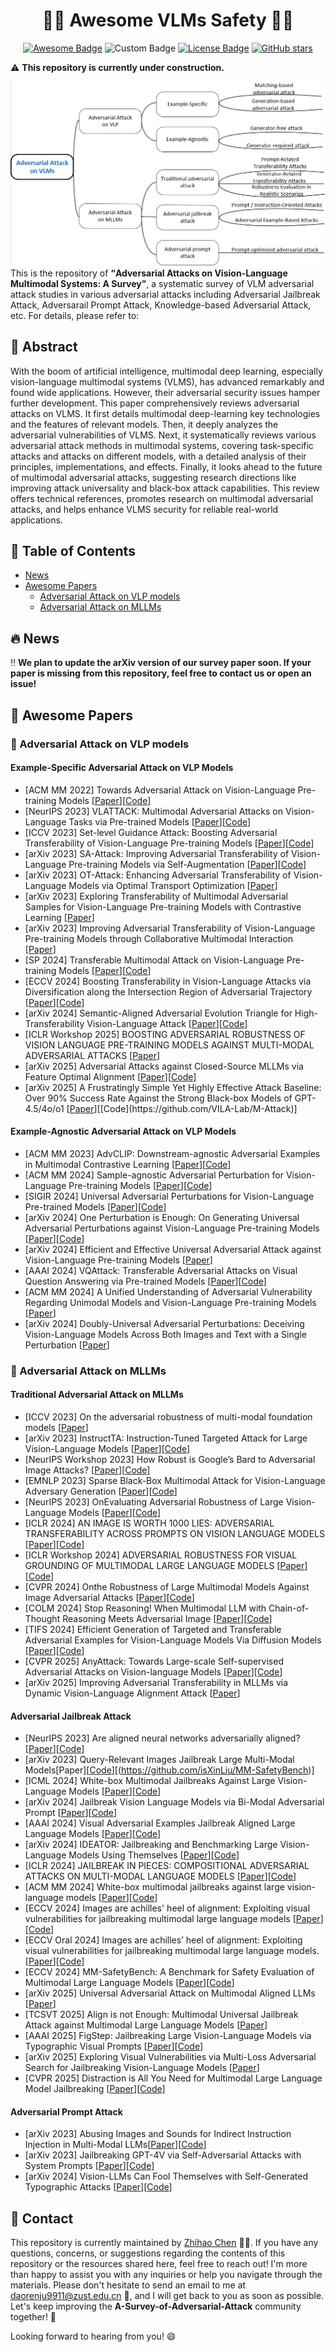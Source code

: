 <h1 align="center">🤗🤗 Awesome VLMs Safety 🤗🤗</h1>

<p align="center">
    <a href="https://awesome.re"><img src="https://awesome.re/badge.svg" alt="Awesome Badge"></a>
    <img src="https://badges.toozhao.com/badges/01JM4JCV43N3ARA3BC25QSBH0S/blue.svg" alt="Custom Badge" />
    <a href="https://creativecommons.org/licenses/by-nc/4.0/"><img src="https://img.shields.io/badge/License-CC_BY--NC_4.0-lightgrey.svg" alt="License Badge"></a>
    <a href="https://github.com/XuankunRong/Awesome-LVLM-Safety"><img src="https://img.shields.io/github/stars/XuankunRong/Awesome-LVLM-Safety?style=social" alt="GitHub stars"></a>
</p>

⚠️ **This repository is currently under construction.**

![awesome](https://github.com/chilljudaoren/A-Survey-of-Adversarial-Attack/blob/main/images/overview.png)
This is the repository of <b><q>Adversarial Attacks on Vision-Language Multimodal Systems: A Survey</q></b>, a systematic survey of VLM adversarial attack studies in various adversarial attacks including Adversarial Jailbreak Attack, Adversarail Prompt Attack, Knowledge-based Adversarial Attack, etc. For details, please refer to:

<h2> 🙌 Abstract </h2>

With the boom of artificial intelligence, multimodal deep learning, especially vision-language multimodal systems (VLMS), has advanced remarkably and found wide applications. However, their adversarial security issues hamper further development. This paper comprehensively reviews adversarial attacks on VLMS. It first details multimodal deep-learning key technologies and the features of relevant models. Then, it deeply analyzes the adversarial vulnerabilities of VLMS. Next, it systematically reviews various adversarial attack methods in multimodal systems, covering task-specific attacks and attacks on different models, with a detailed analysis of their principles, implementations, and effects. Finally, it looks ahead to the future of multimodal adversarial attacks, suggesting research directions like improving attack universality and black-box attack capabilities. This review offers technical references, promotes research on multimodal adversarial attacks, and helps enhance VLMS security for reliable real-world applications.    

<h2> 📜 Table of Contents </h2>

- [News](#News)
- [Awesome Papers](#awesome-papers)
  - [Adversarial Attack on VLP models](#VLP)
  - [Adversarial Attack on MLLMs](#MLLM)

<h2 id="News"> 🔥 News </h2>

‼️ **We plan to update the arXiv version of our survey paper soon. If your paper is missing from this repository, feel free to contact us or open an issue!**

<h2 id="awesome-papers"> 👀 Awesome Papers </h2>

<h3 id="VLP"> 👑 Adversarial Attack on VLP models </h3>

#### Example-Specific Adversarial Attack on VLP Models
* [ACM MM 2022] Towards Adversarial Attack on Vision-Language Pre-training
 Models [[Paper](https://arxiv.org/pdf/2206.09391)][[Code](https://github.com/adversarial-for-goodness/Co-Attack)]
* [NeurIPS 2023] VLATTACK: Multimodal Adversarial Attacks on
 Vision-Language Tasks via Pre-trained Models [[Paper](https://arxiv.org/pdf/2310.04655)][[Code](https://github.com/ericyinyzy/VLAttack)]
* [ICCV 2023] Set-level Guidance Attack: Boosting Adversarial Transferability of
 Vision-Language Pre-training Models [[Paper](https://arxiv.org/pdf/2307.14061)][[Code](https://github.com/Zoky-2020/SGA)]
* [arXiv 2023] SA-Attack: Improving Adversarial Transferability of Vision-Language Pre-training Models via Self-Augmentation [[Paper](https://arxiv.org/pdf/2312.04913)][[Code](https://github.com/NY1024/Foundation-Model-Paper-Notes/blob/master/vlm-attack/sa-attack-improving-adversarial-transferability-of-vision-language-pretraining-models-via-self-au.md)]
* [arXiv 2023] OT-Attack: Enhancing Adversarial Transferability of Vision-Language Models via Optimal Transport Optimization [[Paper](https://arxiv.org/pdf/2312.04403)]
* [arXiv 2023] Exploring Transferability of Multimodal Adversarial Samples for Vision-Language Pre-training Models with Contrastive Learning [[Paper](https://arxiv.org/pdf/2308.12636)]
* [arXiv 2023] Improving Adversarial Transferability of Vision-Language Pre-training Models through Collaborative Multimodal Interaction [[Paper](https://arxiv.org/pdf/2403.10883)]
* [SP 2024] Transferable Multimodal Attack on Vision-Language Pre-training Models [[Paper](https://ieeexplore.ieee.org/abstract/document/10646738)][[Code](https://github.com/whdii/TMM)]
* [ECCV 2024] Boosting Transferability in Vision-Language Attacks via Diversification along the Intersection Region of Adversarial Trajectory [[Paper](https://arxiv.org/pdf/2403.12445)][[Code](https://github.com/SensenGao/VLPTransferAttack)]
* [arXiv 2024] Semantic-Aligned Adversarial Evolution Triangle for High-Transferability Vision-Language Attack [[Paper](https://arxiv.org/pdf/2411.02669)][[Code](https://github.com/jiaxiaojunQAQ/SA-AET)]
* [ICLR Workshop 2025] BOOSTING ADVERSARIAL ROBUSTNESS OF VISION LANGUAGE PRE-TRAINING MODELS AGAINST MULTI-MODAL ADVERSARIAL ATTACKS [[Paper](https://openreview.net/pdf?id=9obhyu9csa)]
* [arXiv 2025] Adversarial Attacks against Closed-Source MLLMs via Feature Optimal Alignment [[Paper](https://arxiv.org/pdf/2505.21494)][[Code](https://github.com/jiaxiaojunQAQ/FOA-Attack)]
* [arXiv 2025] A Frustratingly Simple Yet Highly Effective Attack Baseline: Over 90% Success Rate Against the Strong Black-box Models of GPT-4.5/4o/o1 [[Paper](https://arxiv.org/pdf/2503.10635?)][[Code](https://github.com/VILA-Lab/M-Attack)]

#### Example-Agnostic Adversarial Attack on VLP Models
* [ACM MM 2023] AdvCLIP: Downstream-agnostic Adversarial Examples in
 Multimodal Contrastive Learning [[Paper](https://arxiv.org/pdf/2308.07026)][[Code](https://github.com/CGCL-codes/AdvCLIP)]
* [ACM MM 2024] Sample-agnostic Adversarial Perturbation for Vision-Language Pre-training Models [[Paper](https://arxiv.org/pdf/2408.02980)][[Code](https://github.com/LibertazZ/MUAP)]
* [SIGIR 2024] Universal Adversarial Perturbations for Vision-Language Pre-trained Models [[Paper](https://arxiv.org/pdf/2405.05524)][[Code](https://github.com/sduzpf/UAP_VLP)]
* [arXiv 2024] One Perturbation is Enough: On Generating Universal Adversarial Perturbations against Vision-Language Pre-training Models [[Paper](https://arxiv.org/pdf/2406.05491)][[Code](https://github.com/ffhibnese/CPGC_VLP_Universal_Attacks)]
* [arXiv 2024] Efficient and Effective Universal Adversarial Attack against Vision-Language Pre-training Models [[Paper](https://arxiv.org/pdf/2410.11639)]
* [AAAI 2024] VQAttack: Transferable Adversarial Attacks on Visual Question Answering via Pre-trained Models [[Paper](https://arxiv.org/pdf/2402.11083)][[Code](https://github.com/ericyinyzy/VQAttack)]
* [ACM MM 2024] A Unified Understanding of Adversarial Vulnerability Regarding Unimodal Models and Vision-Language Pre-training Models [[Paper](https://arxiv.org/pdf/2407.17797)]
* [arXiv 2024] Doubly-Universal Adversarial Perturbations: Deceiving Vision-Language Models Across Both Images and Text with a Single Perturbation [[Paper](https://arxiv.org/pdf/2412.08108)]

<h3 id="MLLM"> 👑 Adversarial Attack on MLLMs </h3>

#### Traditional Adversarial Attack on MLLMs
* [ICCV 2023] On the adversarial robustness of multi-modal foundation models [[Paper](https://openaccess.thecvf.com/content/ICCV2023W/AROW/papers/Schlarmann_On_the_Adversarial_Robustness_of_Multi-Modal_Foundation_Models_ICCVW_2023_paper.pdf)]
* [arXiv 2023] InstructTA: Instruction-Tuned Targeted Attack for Large Vision-Language Models [[Paper](https://arxiv.org/pdf/2312.01886)][[Code](https://github.com/xunguangwang/InstructTA)]
* [NeurIPS Workshop 2023] How Robust is Google’s Bard to Adversarial Image Attacks? [[Paper](https://arxiv.org/pdf/2309.11751)][[Code](https://github.com/thu-ml/Attack-Bard)]
* [EMNLP 2023] Sparse Black-Box Multimodal Attack for Vision-Language Adversary Generation [[Paper](https://aclanthology.org/2023.findings-emnlp.384.pdf)][[Code](https://github.com/JHL-HUST/SparseMA)]
* [NeurIPS 2023] OnEvaluating Adversarial Robustness of Large Vision-Language Models [[Paper](https://proceedings.neurips.cc/paper_files/paper/2023/file/a97b58c4f7551053b0512f92244b0810-Paper-Conference.pdf)][[Code](https://github.com/rain305f/AttackVLM_base)]
* [ICLR 2024] AN IMAGE IS WORTH 1000 LIES: ADVERSARIAL TRANSFERABILITY ACROSS PROMPTS ON VISION LANGUAGE MODELS [[Paper](https://arxiv.org/pdf/2403.09766)][[Code](https://github.com/Haochen-Luo/CroPA)]
* [ICLR Workshop 2024]  ADVERSARIAL ROBUSTNESS FOR VISUAL GROUNDING OF MULTIMODAL LARGE LANGUAGE MODELS [[Paper](https://arxiv.org/pdf/2405.09981)][[Code](https://github.com/KuofengGao/MLLM-Grounding-Robustness)]
* [CVPR 2024] Onthe Robustness of Large Multimodal Models Against Image Adversarial Attacks [[Paper](https://openaccess.thecvf.com/content/CVPR2024/papers/Cui_On_the_Robustness_of_Large_Multimodal_Models_Against_Image_Adversarial_CVPR_2024_paper.pdf)][[Code](https://github.com/NY1024/Foundation-Model-Paper-Notes/blob/master/vlm-attack/on-the-robustness-of-large-multimodal-models-against-image-adversarial-attacks.md)]
* [COLM 2024] Stop Reasoning! When Multimodal LLM with Chain-of-Thought Reasoning Meets Adversarial Image [[Paper](https://arxiv.org/pdf/2402.14899)][[Code](https://github.com/aiPenguin/StopReasoning)]
* [TIFS 2024]  Efficient Generation of Targeted and Transferable Adversarial Examples for Vision-Language Models Via Diffusion Models [[Paper](https://arxiv.org/pdf/2404.10335)][[Code](https://arxiv.org/pdf/2404.10335)]
* [CVPR 2025] AnyAttack: Towards Large-scale Self-supervised Adversarial Attacks on Vision-language Models [[Paper](https://arxiv.org/pdf/2410.05346)][[Code](https://github.com/jiamingzhang94/AnyAttack)]
* [arXiv 2025] Improving Adversarial Transferability in MLLMs via Dynamic Vision-Language Alignment Attack [[Paper](https://arxiv.org/pdf/2502.19672?)]

#### Adversarial Jailbreak Attack
* [NeurIPS 2023] Are aligned neural networks adversarially aligned? [[Paper](https://proceedings.neurips.cc/paper_files/paper/2023/file/c1f0b856a35986348ab3414177266f75-Paper-Conference.pdf)][[Code](https://paperswithcode.com/paper/are-aligned-neural-networks-adversarially)]
* [arXiv 2023] Query-Relevant Images Jailbreak Large Multi-Modal Models[Paper][[Code](https://export.arxiv.org/pdf/2311.17600v1)][(https://github.com/isXinLiu/MM-SafetyBench)]
* [ICML 2024] White-box Multimodal Jailbreaks Against Large Vision-Language Models [[Paper](https://arxiv.org/pdf/2405.17894)][[Code](https://github.com/roywang021/UMK)]
* [arXiv 2024] Jailbreak Vision Language Models via Bi-Modal Adversarial Prompt [[Paper](https://arxiv.org/pdf/2406.04031)][[Code](https://github.com/NY1024/BAP-Jailbreak-Vision-Language-Models-via-Bi-Modal-Adversarial-Prompt)]
* [AAAI 2024] Visual Adversarial Examples Jailbreak Aligned Large Language Models [[Paper](https://ojs.aaai.org/index.php/AAAI/article/view/30150/32038)][[Code](https://github.com/unispac/visual-adversarial-examples-jailbreak-large-language-models)]
* [arXiv 2024] IDEATOR: Jailbreaking and Benchmarking Large Vision-Language Models Using Themselves [[Paper](https://arxiv.org/pdf/2411.00827)][[Code](https://github.com/roywang021/IDEATOR)]
* [ICLR 2024] JAILBREAK IN PIECES: COMPOSITIONAL ADVERSARIAL ATTACKS ON MULTI-MODAL LANGUAGE MODELS [[Paper](https://arxiv.org/pdf/2307.14539)][[Code](https://github.com/erfanshayegani/Jailbreak-In-Pieces)]
* [ACM MM 2024] White-box multimodal jailbreaks against large vision-language models [[Paper](https://arxiv.org/pdf/2405.17894)][[Code](https://github.com/roywang021/UMK.)]
* [ECCV 2024] Images are achilles' heel of alignment: Exploiting visual vulnerabilities for jailbreaking multimodal large language models [[Paper](https://arxiv.org/pdf/2403.09792)][[Code](https://github.com/RUCAIBox/HADES)]
* [ECCV Oral 2024]  Images are achilles’ heel of alignment: Exploiting visual vulnerabilities for jailbreaking multimodal large language models. [[Paper](https://arxiv.org/pdf/2403.09792)][[Code](https://github.com/RUCAIBox/HADES)]
* [ECCV 2024] MM-SafetyBench: A Benchmark for Safety Evaluation of Multimodal Large Language Models [[Paper](https://arxiv.org/pdf/2311.17600)][[Code](https://github.com/isXinLiu/MM-SafetyBench)]
* [arXiv 2025] Universal Adversarial Attack on Multimodal Aligned LLMs [[Paper](https://arxiv.org/pdf/2502.07987)]
* [TCSVT 2025] Align is not Enough: Multimodal Universal Jailbreak Attack against Multimodal Large Language Models [[Paper](https://arxiv.org/pdf/2506.01307?)]
* [AAAI 2025] FigStep: Jailbreaking Large Vision-Language Models via Typographic Visual Prompts [[Paper](https://www.overleaf.com/project/67e268fac5f1645b8a867f1c#cite.gong2023figstep)][[Code](https://github.com/thuccslab/figstep)]
* [arXiv 2025] Exploring Visual Vulnerabilities via Multi-Loss Adversarial Search for Jailbreaking Vision-Language Models [[Paper](https://arxiv.org/abs/2411.18000)]
* [CVPR 2025]  Distraction is All You Need for Multimodal Large Language Model Jailbreaking [[Paper](https://openaccess.thecvf.com/content/CVPR2025/papers/Yang_Distraction_is_All_You_Need_for_Multimodal_Large_Language_Model_CVPR_2025_paper.pdf)][[Code](https://github.com/TeamPigeonLab/CS-DJ)]

#### Adversarial Prompt Attack
* [arXiv 2023] Abusing Images and Sounds for Indirect Instruction Injection in Multi-Modal LLMs[[Paper](https://arxiv.org/pdf/2307.10490)][[Code](https://github.com/ebagdasa/multimodal_injection)]
* [arXiv 2023] Jailbreaking GPT-4V via Self-Adversarial Attacks with System Prompts [[Paper](https://arxiv.org/pdf/2311.09127)][[Code](https://github.com/NY1024/Foundation-Model-Paper-Notes/blob/master/vlm-attack/jailbreaking-gpt-4v-via-self-adversarial-attacks-with-system-prompts.md)]
* [arXiv 2024] Vision-LLMs Can Fool Themselves with Self-Generated Typographic Attacks [[Paper](https://arxiv.org/pdf/2402.00626)][[Code](https://github.com/mqraitem/Self-Gen-Typo-Attack)]

<h2 id="contact"> 🎉 Contact </h2>

This repository is currently maintained by [Zhihao Chen](https://github.com/chilljudaoren) 👨‍💻. If you have any questions, concerns, or suggestions regarding the contents of this repository or the resources shared here, feel free to reach out! I'm more than happy to assist you with any inquiries or help you navigate through the materials. Please don't hesitate to send an email to me at [daorenju9911@zust.edu.cn](daorenju9911@zust.edu.cn) 📧, and I will get back to you as soon as possible. Let's keep improving the **A-Survey-of-Adversarial-Attack** community together! 🏁

Looking forward to hearing from you! 😄


